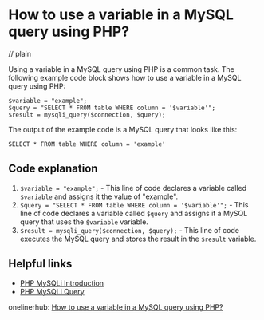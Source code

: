 # How to use a variable in a MySQL query using PHP?
// plain

Using a variable in a MySQL query using PHP is a common task. The following example code block shows how to use a variable in a MySQL query using PHP:

```
$variable = "example";
$query = "SELECT * FROM table WHERE column = '$variable'";
$result = mysqli_query($connection, $query);
```

The output of the example code is a MySQL query that looks like this:

```
SELECT * FROM table WHERE column = 'example'
```

## Code explanation


1. `$variable = "example";` - This line of code declares a variable called `$variable` and assigns it the value of "example".
2. `$query = "SELECT * FROM table WHERE column = '$variable'";` - This line of code declares a variable called `$query` and assigns it a MySQL query that uses the `$variable` variable.
3. `$result = mysqli_query($connection, $query);` - This line of code executes the MySQL query and stores the result in the `$result` variable.

## Helpful links

- [PHP MySQLi Introduction](https://www.w3schools.com/php/php_mysqli_intro.asp)
- [PHP MySQLi Query](https://www.w3schools.com/php/php_mysqli_query.asp)

onelinerhub: [How to use a variable in a MySQL query using PHP?](https://onelinerhub.com/php-mysql/how-to-use-a-variable-in-a-mysql-query-using-php)
